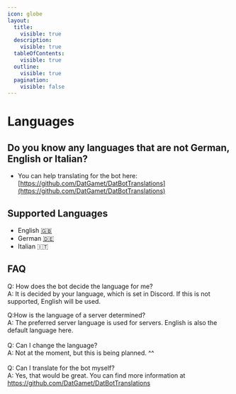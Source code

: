 ```yaml
---
icon: globe
layout:
  title:
    visible: true
  description:
    visible: true
  tableOfContents:
    visible: true
  outline:
    visible: true
  pagination:
    visible: false
---
```


# Languages

## Do you know any languages that are not German, English or Italian?

* You can help translating for the bot here: [https://github.com/DatGamet/DatBotTranslations](https://github.com/DatGamet/DatBotTranslations)

## Supported Languages

* English [🇬🇧](https://emojipedia.org/de/flagge-vereinigtes-k%C3%B6nigreich)
* German [🇩🇪](https://emojipedia.org/de/flagge-deutschland)
* Italian 🇮🇹

## FAQ

Q: How does the bot decide the language for me?\
A: It is decided by your language, which is set in Discord. If this is not supported, English will be used.

Q:How is the language of a server determined?\
A: The preferred server language is used for servers. English is also the default language here.\
\
Q: Can I change the language?\
A: Not at the moment, but this is being planned. ^^\
\
Q: Can I translate for the bot myself?\
A: Yes, that would be great. You can find more information at https://github.com/DatGamet/DatBotTranslations
